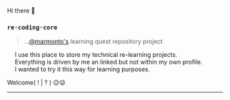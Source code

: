 <!--

**Here are some ideas to get you started:**

🙋‍♀️ A short introduction - what is your organization all about?
🌈 Contribution guidelines - how can the community get involved?
👩‍💻 Useful resources - where can the community find your docs? Is there anything else the community should know?
🍿 Fun facts - what does your team eat for breakfast?
🧙 Remember, you can do mighty things with the power of [Markdown](https://docs.github.com/github/writing-on-github/getting-started-with-writing-and-formatting-on-github/basic-writing-and-formatting-syntax)
-->

Hi there 👋

### ```re·coding·core```
> ...[@marmonto's](https://www.github.com/marmonto) learning quest repository project


&emsp; I use this place to store my technical re-learning projects. <br />
&emsp; Everything is driven by me an linked but not within my own profile. <br />
&emsp; I wanted to try it this way for learning purposes. <br />


Welcome( ! | ? ) 😉😜

---
